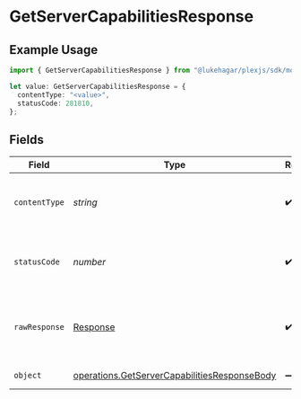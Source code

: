 # GetServerCapabilitiesResponse

## Example Usage

```typescript
import { GetServerCapabilitiesResponse } from "@lukehagar/plexjs/sdk/models/operations";

let value: GetServerCapabilitiesResponse = {
  contentType: "<value>",
  statusCode: 281810,
};
```

## Fields

| Field                                                                                                               | Type                                                                                                                | Required                                                                                                            | Description                                                                                                         |
| ------------------------------------------------------------------------------------------------------------------- | ------------------------------------------------------------------------------------------------------------------- | ------------------------------------------------------------------------------------------------------------------- | ------------------------------------------------------------------------------------------------------------------- |
| `contentType`                                                                                                       | *string*                                                                                                            | :heavy_check_mark:                                                                                                  | HTTP response content type for this operation                                                                       |
| `statusCode`                                                                                                        | *number*                                                                                                            | :heavy_check_mark:                                                                                                  | HTTP response status code for this operation                                                                        |
| `rawResponse`                                                                                                       | [Response](https://developer.mozilla.org/en-US/docs/Web/API/Response)                                               | :heavy_check_mark:                                                                                                  | Raw HTTP response; suitable for custom response parsing                                                             |
| `object`                                                                                                            | [operations.GetServerCapabilitiesResponseBody](../../../sdk/models/operations/getservercapabilitiesresponsebody.md) | :heavy_minus_sign:                                                                                                  | The Server Capabilities                                                                                             |